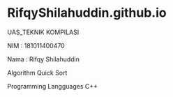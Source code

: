 # RifqyShilahuddin.github.io
UAS_TEKNIK KOMPILASI

NIM : 181011400470

Nama : Rifqy Shilahuddin

Algorithm Quick Sort 

Programming Langguages C++
